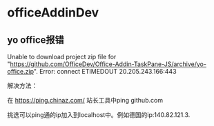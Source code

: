 # officeAddinDev
## yo office报错
Unable to download project zip file for "https://github.com/OfficeDev/Office-Addin-TaskPane-JS/archive/yo-office.zip".
Error: connect ETIMEDOUT 20.205.243.166:443

解决方法：

在 https://ping.chinaz.com/ 站长工具中ping github.com

挑选可以ping通的ip加入到localhost中。例如德国的ip:140.82.121.3.
